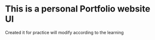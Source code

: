 # This is a personal Portfolio website UI
Created it for practice will modify according to the learning
